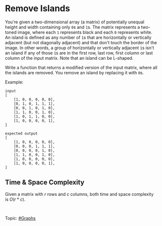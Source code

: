 # Remove Islands
You're given a two-dimensional array (a matrix) of potentially unequal height and width containing
only `0`s and `1`s. The matrix represents a two-toned image, where each `1` represents black and
each `0` represents white. An island is defined as any number of `1`s that are horizontally or
vertically adjacent (but not diagonally adjacent) and that don't touch the border of the image. In
other words, a group of horizontally or vertically adjacent `1`s isn't an island if any of those
`1`s are in the first row, last row, first column or last column of the input matrix. Note that an
island can be L-shaped.

Write a function that returns a modified version of the input matrix, where all the islands are
removed. You remove an island by replacing it with `0`s.

Example:
```
input
[
    [1, 0, 0, 0, 0, 0],
    [0, 1, 0, 1, 1, 1],
    [0, 0, 1, 0, 1, 0],
    [1, 1, 0, 0, 1, 0],
    [1, 0, 1, 1, 0, 0],
    [1, 0, 0, 0, 0, 1],
]

expected output
[
    [1, 0, 0, 0, 0, 0],
    [0, 0, 0, 1, 1, 1],
    [0, 0, 0, 0, 1, 0],
    [1, 1, 0, 0, 1, 0],
    [1, 0, 0, 0, 0, 0],
    [1, 0, 0, 0, 0, 1],
]
```

## Time & Space Complexity
Given a matrix with <var>r</var> rows and <var>c</var> columns, both time and space complexity is
$O(r * c)$.

</br>

Topic: [#Graphs]()